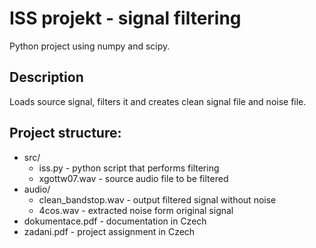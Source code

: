 # ISS projekt - signal filtering
Python project using numpy and scipy.

## Description 
Loads source signal, filters it and creates clean signal file and noise file.

 ## Project structure:
  *  src/
     *  iss.py  - python script that performs filtering 
     *  xgottw07.wav - source audio file to be filtered
 * audio/
     * clean_bandstop.wav - output filtered signal without noise 
     * 4cos.wav - extracted noise form original signal
 * dokumentace.pdf - documentation in Czech
 * zadani.pdf - project assignment in Czech
